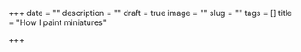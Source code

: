 
+++
date = ""
description = ""
draft = true
image = ""
slug = ""
tags = []
title = "How I paint miniatures"

+++
